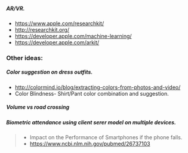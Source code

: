 ##### AR/VR. 
- https://www.apple.com/researchkit/
- http://researchkit.org/
- https://developer.apple.com/machine-learning/
- https://developer.apple.com/arkit/

### Other ideas:

##### Color suggestion on dress outfits. 
- http://colormind.io/blog/extracting-colors-from-photos-and-video/
- Color Blindness- Shirt/Pant color combination and suggestion.

##### Volume vs road crossing

##### Biometric attendance using client serer model on multiple devices.
> - Impact on the Performance of Smartphones if the phone falls.
> - https://www.ncbi.nlm.nih.gov/pubmed/26737103
